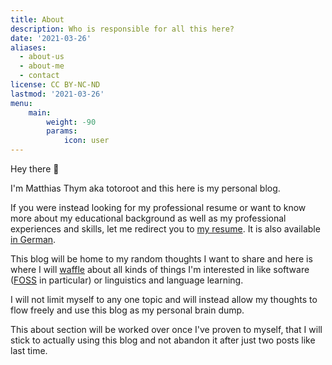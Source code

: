 ```yaml
---
title: About
description: Who is responsible for all this here?
date: '2021-03-26'
aliases:
  - about-us
  - about-me
  - contact
license: CC BY-NC-ND
lastmod: '2021-03-26'
menu:
    main:
        weight: -90
        params:
            icon: user
---
```


Hey there 👋

I'm Matthias Thym aka totoroot and this here is my personal blog.

If you were instead looking for my professional resume or want to know more about my educational background as well as my professional experiences and skills, let me redirect you to [my resume](https://matthias.thym.at). It is also available [in German](https://matthias.thym.at/de).

This blog will be home to my random thoughts I want to share and here is where I will [waffle](https://britishslang.co.uk/slang/waffle) about all kinds of things I'm interested in like software ([FOSS](https://en.wikipedia.org/wiki/Free_and_open-source_software) in particular) or linguistics and language learning.

I will not limit myself to any one topic and will instead allow my thoughts to flow freely and use this blog as my personal brain dump.

This about section will be worked over once I've proven to myself, that I will stick to actually using this blog and not abandon it after just two posts like last time.
